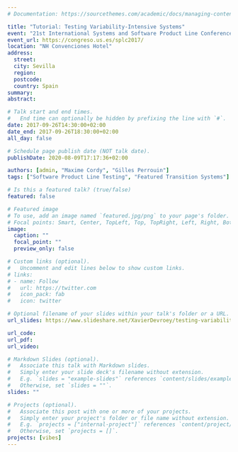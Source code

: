 ```yaml
---
# Documentation: https://sourcethemes.com/academic/docs/managing-content/

title: "Tutorial: Testing Variability-Intensive Systems"
event: "21st International Systems and Software Product Line Conference"
event_url: https://congreso.us.es/splc2017/
location: "NH Convenciones Hotel"
address:
  street:
  city: Sevilla
  region:
  postcode:
  country: Spain
summary:
abstract:

# Talk start and end times.
#   End time can optionally be hidden by prefixing the line with `#`.
date: 2017-09-26T14:30:00+02:00
date_end: 2017-09-26T18:30:00+02:00
all_day: false

# Schedule page publish date (NOT talk date).
publishDate: 2020-08-09T17:17:36+02:00

authors: [admin, "Maxime Cordy", "Gilles Perrouin"]
tags: ["Software Product Line Testing", "Featured Transition Systems"]

# Is this a featured talk? (true/false)
featured: false

# Featured image
# To use, add an image named `featured.jpg/png` to your page's folder.
# Focal points: Smart, Center, TopLeft, Top, TopRight, Left, Right, BottomLeft, Bottom, BottomRight.
image:
  caption: ""
  focal_point: ""
  preview_only: false

# Custom links (optional).
#   Uncomment and edit lines below to show custom links.
# links:
# - name: Follow
#   url: https://twitter.com
#   icon_pack: fab
#   icon: twitter

# Optional filename of your slides within your talk's folder or a URL.
url_slides: https://www.slideshare.net/XavierDevroey/testing-variabilityintensive-systems-tutorial-splc-2017-part-ii

url_code:
url_pdf:
url_video:

# Markdown Slides (optional).
#   Associate this talk with Markdown slides.
#   Simply enter your slide deck's filename without extension.
#   E.g. `slides = "example-slides"` references `content/slides/example-slides.md`.
#   Otherwise, set `slides = ""`.
slides: ""

# Projects (optional).
#   Associate this post with one or more of your projects.
#   Simply enter your project's folder or file name without extension.
#   E.g. `projects = ["internal-project"]` references `content/project/deep-learning/index.md`.
#   Otherwise, set `projects = []`.
projects: [vibes]
---
```

